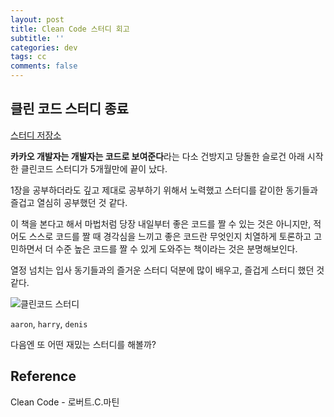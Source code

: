 ```yaml
---
layout: post
title: Clean Code 스터디 회고
subtitle: ''
categories: dev
tags: cc
comments: false
---
```


## 클린 코드 스터디 종료

[스터디 저장소](https://github.com/KEP-STUDY/CleanCode)

**카카오 개발자는 개발자는 코드로 보여준다**라는 다소 건방지고 당돌한 슬로건 아래 시작한 클린코드 스터디가 5개월만에 끝이 났다.

1장을 공부하더라도 깊고 제대로 공부하기 위해서 노력했고 스터디를 같이한 동기들과 즐겁고 열심히 공부했던 것 같다.

이 책을 본다고 해서 마법처럼 당장 내일부터 좋은 코드를 짤 수 있는 것은 아니지만, 적어도 스스로 코드를 짤 때 경각심을 느끼고 좋은 코드란 무엇인지 치열하게 토론하고 고민하면서 더 수준 높은 코드를 짤 수 있게 도와주는 책이라는 것은 분명해보인다.

열정 넘치는 입사 동기들과의 즐거운 스터디 덕분에 많이 배우고, 즐겁게 스터디 했던 것 같다.

![클린코드 스터디](https://user-images.githubusercontent.com/43809168/100890169-4b517f80-34fb-11eb-8600-b47736292fe1.jpg)

`aaron`, `harry`, `denis`

다음엔 또 어떤 재밌는 스터디를 해볼까?

## Reference

Clean Code - 로버트.C.마틴
